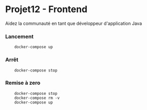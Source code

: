 # Projet12 - Frontend
Aidez la communauté en tant que développeur d'application Java

### Lancement

```
    docker-compose up
```

### Arrêt

```
    docker-compose stop
```

### Remise à zero

```
    docker-compose stop
    docker-compose rm -v
    docker-compose up
```




